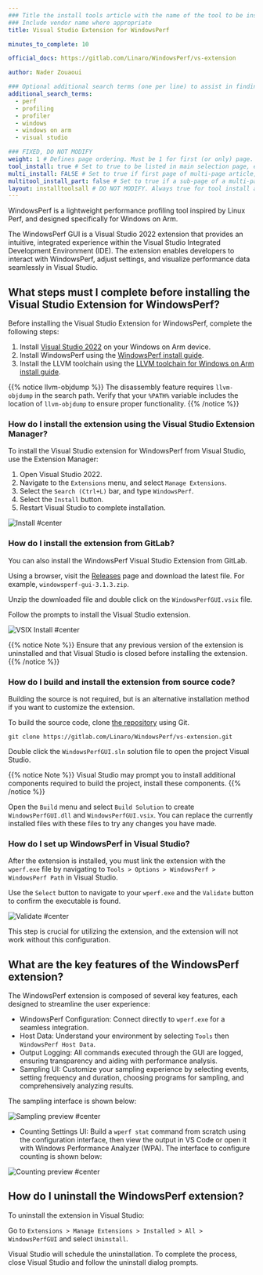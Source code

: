 ```yaml
---
### Title the install tools article with the name of the tool to be installed
### Include vendor name where appropriate
title: Visual Studio Extension for WindowsPerf

minutes_to_complete: 10

official_docs: https://gitlab.com/Linaro/WindowsPerf/vs-extension

author: Nader Zouaoui

### Optional additional search terms (one per line) to assist in finding the article
additional_search_terms:
  - perf
  - profiling
  - profiler
  - windows
  - windows on arm
  - visual studio

### FIXED, DO NOT MODIFY
weight: 1 # Defines page ordering. Must be 1 for first (or only) page.
tool_install: true # Set to true to be listed in main selection page, else false
multi_install: FALSE # Set to true if first page of multi-page article, else false
multitool_install_part: false # Set to true if a sub-page of a multi-page article, else false
layout: installtoolsall # DO NOT MODIFY. Always true for tool install articles
---
```


WindowsPerf is a lightweight performance profiling tool inspired by Linux Perf, and designed specifically for Windows on Arm. 

The WindowsPerf GUI is a Visual Studio 2022 extension that provides an intuitive, integrated experience within the Visual Studio Integrated Development Environment (IDE). The extension enables developers to interact with WindowsPerf, adjust settings, and visualize performance data seamlessly in Visual Studio.

## What steps must I complete before installing the Visual Studio Extension for WindowsPerf?

Before installing the Visual Studio Extension for WindowsPerf, complete the following steps:

1. Install [Visual Studio 2022](/install-guides/vs-woa/) on your Windows on Arm device.
2. Install WindowsPerf using the [WindowsPerf install guide](/install-guides/wperf/).
3. Install the LLVM toolchain using the [LLVM toolchain for Windows on Arm install guide](/install-guides/llvm-woa/).

{{% notice llvm-objdump %}}
The disassembly feature requires `llvm-objdump` in the search path. Verify that your `%PATH%` variable includes the location of `llvm-objdump` to ensure proper functionality. 
{{% /notice %}}

### How do I install the extension using the Visual Studio Extension Manager?

To install the Visual Studio extension for WindowsPerf from Visual Studio, use the Extension Manager:

1. Open Visual Studio 2022.
2. Navigate to the `Extensions` menu, and select `Manage Extensions`.
3. Select the `Search (Ctrl+L)` bar, and type `WindowsPerf`.
4. Select the `Install` button. 
5. Restart Visual Studio to complete installation.

![Install #center](/install-guides/_images/wperf-vs-extension-install-page.png)

### How do I install the extension from GitLab?

You can also install the WindowsPerf Visual Studio Extension from GitLab. 

Using a browser, visit the [Releases](https://gitlab.com/Linaro/WindowsPerf/vs-extension/-/releases) page and download the latest file. For example, `windowsperf-gui-3.1.3.zip`.

Unzip the downloaded file and double click on the `WindowsPerfGUI.vsix` file.

Follow the prompts to install the Visual Studio extension.

![VSIX Install #center](/install-guides/_images/vs-ext-install.png)

{{% notice Note %}}
Ensure that any previous version of the extension is uninstalled and that Visual Studio is closed before installing the extension.
{{% /notice %}}

### How do I build and install the extension from source code?

Building the source is not required, but is an alternative installation method if you want to customize the extension. 

To build the source code, clone [the repository](https://gitlab.com/Linaro/WindowsPerf/vs-extension.git) using Git. 

```console
git clone https://gitlab.com/Linaro/WindowsPerf/vs-extension.git
```

Double click the `WindowsPerfGUI.sln` solution file to open the project Visual Studio. 

{{% notice Note %}}
Visual Studio may prompt you to install additional components required to build the project, install these components. 
{{% /notice %}}

Open the `Build` menu and select `Build Solution` to create `WindowsPerfGUI.dll` and `WindowsPerfGUI.vsix`. You can replace the currently installed files with these files to try any changes you have made.

### How do I set up WindowsPerf in Visual Studio?

After the extension is installed, you must link the extension with the `wperf.exe` file by navigating to `Tools > Options > WindowsPerf > WindowsPerf Path` in Visual Studio.

Use the `Select` button to navigate to your `wperf.exe` and the `Validate` button to confirm the executable is found. 

![Validate #center](/install-guides/_images/wperf-validate.png)

This step is crucial for utilizing the extension, and the extension will not work without this configuration.

## What are the key features of the WindowsPerf extension?

The WindowsPerf extension is composed of several key features, each designed to streamline the user experience:

* WindowsPerf Configuration: Connect directly to `wperf.exe` for a seamless integration. 
* Host Data: Understand your environment by selecting `Tools` then `WindowsPerf Host Data`. 
* Output Logging: All commands executed through the GUI are logged, ensuring transparency and aiding with performance analysis.
* Sampling UI: Customize your sampling experience by selecting events, setting frequency and duration, choosing programs for sampling, and comprehensively analyzing results. 

The sampling interface is shown below:

![Sampling preview #center](/install-guides/_images/wperf-vs-extension-sampling-preview.png)

* Counting Settings UI: Build a `wperf stat` command from scratch using the configuration interface, then view the output in VS Code or open it with Windows Performance Analyzer (WPA). 
The interface to configure counting is shown below:

![Counting preview #center](/install-guides/_images/wperf-vs-extension-counting-preview.png)

## How do I uninstall the WindowsPerf extension?

To uninstall the extension in Visual Studio:

Go to `Extensions > Manage Extensions > Installed > All > WindowsPerfGUI` and select `Uninstall`. 

Visual Studio will schedule the uninstallation. To complete the process, close Visual Studio and follow the uninstall dialog prompts.

